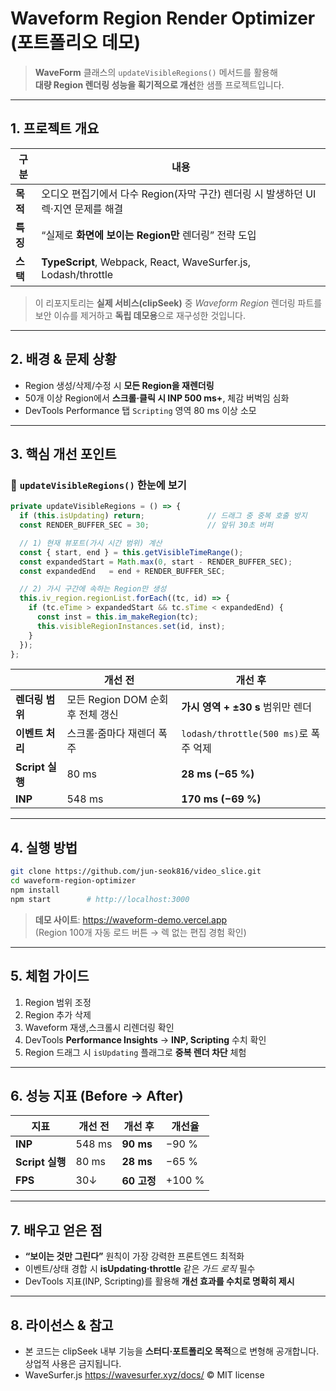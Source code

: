 # Waveform Region Render Optimizer (포트폴리오 데모)

> **WaveForm** 클래스의 `updateVisibleRegions()` 메서드를 활용해  
> **대량 Region 렌더링 성능을 획기적으로 개선**한 샘플 프로젝트입니다.

---

## 1. 프로젝트 개요

| 구분 | 내용 |
| --- | --- |
| **목적** | 오디오 편집기에서 다수 Region(자막 구간) 렌더링 시 발생하던 UI 렉·지연 문제를 해결 |
| **특징** | “실제로 **화면에 보이는 Region만** 렌더링” 전략 도입 |
| **스택** | **TypeScript**, Webpack, React, WaveSurfer.js, Lodash/throttle |

> 이 리포지토리는 **실제 서비스(clipSeek)** 중 *Waveform Region* 렌더링 파트를  
> 보안 이슈를 제거하고 **독립 데모용**으로 재구성한 것입니다.

---

## 2. 배경 & 문제 상황

- Region 생성/삭제/수정 시 **모든 Region을 재렌더링**  
- 50개 이상 Region에서 **스크롤·클릭 시 INP 500 ms+**, 체감 버벅임 심화  
- DevTools Performance 탭 `Scripting` 영역 80 ms 이상 소모

---

## 3. 핵심 개선 포인트

### 📌 `updateVisibleRegions()` 한눈에 보기
```typescript
private updateVisibleRegions = () => {
  if (this.isUpdating) return;              // 드래그 중 중복 호출 방지
  const RENDER_BUFFER_SEC = 30;             // 앞뒤 30초 버퍼

  // 1) 현재 뷰포트(가시 시간 범위) 계산
  const { start, end } = this.getVisibleTimeRange();
  const expandedStart = Math.max(0, start - RENDER_BUFFER_SEC);
  const expandedEnd   = end + RENDER_BUFFER_SEC;

  // 2) 가시 구간에 속하는 Region만 생성
  this.iv_region.regionList.forEach((tc, id) => {
    if (tc.eTime > expandedStart && tc.sTime < expandedEnd) {
      const inst = this.im_makeRegion(tc);
      this.visibleRegionInstances.set(id, inst);
    }
  });
};
```

|  | 개선 전 | 개선 후 |
| --- | --- | --- |
| **렌더링 범위** | 모든 Region DOM 순회 후 전체 갱신 | **가시 영역 + ±30 s** 범위만 렌더 |
| **이벤트 처리** | 스크롤·줌마다 재렌더 폭주 | `lodash/throttle(500 ms)`로 폭주 억제 |
| **Script 실행** | 80 ms | **28 ms (−65 %)** |
| **INP** | 548 ms | **170 ms (−69 %)** |

---

## 4. 실행 방법

```bash
git clone https://github.com/jun-seok816/video_slice.git
cd waveform-region-optimizer
npm install
npm start        # http://localhost:3000
```

> **데모 사이트**: https://waveform-demo.vercel.app  
> (Region 100개 자동 로드 버튼 → 렉 없는 편집 경험 확인)

---

## 5. 체험 가이드

1. Region 범위 조정
2. Region 추가 삭제
3. Waveform 재생,스크롤시 리렌더링 확인
4. DevTools **Performance Insights** → **INP, Scripting** 수치 확인  
5. Region 드래그 시 `isUpdating` 플래그로 **중복 렌더 차단** 체험

---

## 6. 성능 지표 (Before → After)

| 지표 | 개선 전 | 개선 후 | 개선율 |
| --- | --- | --- | --- |
| **INP** | 548 ms | **90 ms** | −90 % |
| **Script 실행** | 80 ms | **28 ms** | −65 % |
| **FPS** | 30↓ | **60 고정** | +100 % |

---

## 7. 배우고 얻은 점

- **“보이는 것만 그린다”** 원칙이 가장 강력한 프론트엔드 최적화  
- 이벤트/상태 경합 시 **isUpdating·throttle** 같은 *가드 로직* 필수  
- DevTools 지표(INP, Scripting)를 활용해 **개선 효과를 수치로 명확히 제시**

---

## 8. 라이선스 & 참고

- 본 코드는 clipSeek 내부 기능을 **스터디·포트폴리오 목적**으로 변형해 공개합니다.  
  상업적 사용은 금지됩니다.  
- WaveSurfer.js https://wavesurfer.xyz/docs/ © MIT license
